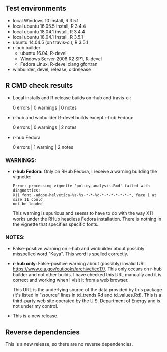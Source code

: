 ## Test environments
* local Windows 10 install, R 3.5.1
* local ubuntu 16.05.5 install, R 3.4.4
* local ubuntu 18.04.1 install, R 3.4.4
* local ubuntu 18.04.1 install, R 3.5.1
* ubuntu 14.04.5 (on travis-ci), R 3.5.1
* r-hub builder
    * ubuntu 16.04, R-devel
    * Windows Server 2008 R2 SP1, R-devel
    * Fedora Linux, R-devel clang gfortran
* winbuilder, devel, release, oldrelease

## R CMD check results

* Local installs and R-release builds on rhub and travis-ci:

    0 errors | 0 warnings | 0 notes

* r-hub and winbuilder R-devel builds except r-hub Fedora:

    0 errors | 0 warnings | 2 notes

* r-hub Fedora

    0 errors | 1 warning | 2 notes

### WARNINGS:

* **r-hub Fedora:**
  Only on RHub Fedora, I receive a warning building the vignette:

      Error: processing vignette 'policy_analysis.Rmd' failed with diagnostics:
      X11 font -adobe-helvetica-%s-%s-*-*-%d-*-*-*-*-*-*-*, face 1 at size 11 could 
      not be loaded
  
    This warning is spurious and seems to have to do with the way X11 works 
    under the RHub headless Fedora installation. 
    There is nothing in the vignette that specifies specific fonts.

### NOTES: 

* False-positive warning on r-hub and winbuilder about possibly misspelled word 
  "Kaya". This word is spelled correctly.

* **r-hub only**: False-positive warning about (possibly) invalid URL 
  <https://www.eia.gov/outlooks/archive/ieo17/>.
  This only occurs on r-hub builder and not other builds. I have checked this 
  URL manually and it is correct and working when I visit it from a web 
  browser. 
  
    This URL is the underlying source of the data provided by this package
    (it's listed in "\source" lines in td_trends.Rd and td_values.Rd).
    This is a third-party web site operated by the U.S. Department of Energy
    and is not under my control.

* This is a new release.

## Reverse dependencies

This is a new release, so there are no reverse dependencies.
